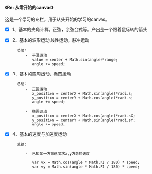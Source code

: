 #### 《Re: 从零开始的canvas》

这是一个学习的专栏，用于从头开始的学习的canvas。

-	[x] 1、基本的夹角计算，正弦，余弦公式等。产出是一个跟着鼠标转的箭头
-	[x] 2、基本的波形运动,线性运动，脉冲运动

		总结：
			-  平滑运动
			   value = center + Math.sin(angle)*range;
			   angle += speed;

-	[x] 3、基本的圆周运动，椭圆运动

		总结：
			-  正圆运动
			   x_position = centerX + Math.sin(angle)*radius;
			   y_position = centerY + Math.cos(angle)*radius;
			   angle += speed;

			-  椭圆运动
			   x_position = centerX + Math.cos(angle)*radiusX;
			   y_position = centerY + Math.sin(angle)*radiusY;
			   angle += speed;

-	[x] 4、基本的速度与加速度运动


		总结：

			-  已知某一方向速度求x,y方向的速度
			   
			   var vx = Math.cos(angle * Math.PI / 180) * speed;
			   var vy = Math.sin(angle * Math.PI / 180) * speed;	

